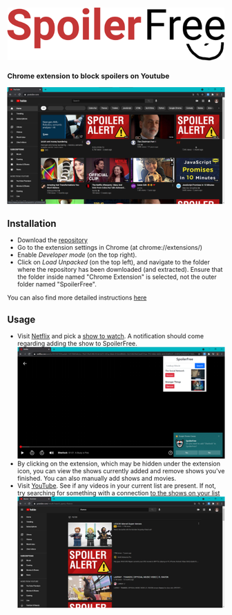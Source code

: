![SpoilerFree](SpoilerFree.png)
### Chrome extension to block spoilers on Youtube
![Youtube Homepage](https://github.com/A-Wadhwani/SpoilerFree/blob/main/Screenshots/Front%20Screen.png?raw=true "SpoilerFree")

## Installation
 - Download the [repository](https://github.com/A-Wadhwani/SpoilerFree/archive/main.zip)
 - Go to the extension settings in Chrome (at chrome://extensions/)
 - Enable *Developer mode* (on the top right).
 - Click on *Load Unpacked*  (on the top left), and navigate to the folder where the repository has been downloaded (and extracted). Ensure that the folder inside named "Chrome Extension" is selected, not the outer folder named "SpoilerFree".

You can also find more detailed instructions [here](https://webkul.com/blog/how-to-install-the-unpacked-extension-in-chrome/)

## Usage
 - Visit [Netflix]("https://www.netflix.com") and pick a [show to watch](https://www.netflix.com/watch/80057281). A notification should come regarding adding the show to SpoilerFree.
 ![Netflix Screenshot](https://github.com/A-Wadhwani/SpoilerFree/blob/main/Screenshots/Netflix%20Notification.png?raw=true "Netflix Screenshot")
 - By clicking on the extension, which may be hidden under the extension icon, you can view the shows currently added and remove shows you've finished. You can also manually add shows and movies.
 - Visit [YouTube](https://www.youtube.com). See if any videos in your current list are present. If not, try searching for something with a connection [to the shows on your list](https://www.youtube.com/results?search_query=hopper&page&utm_source=opensearch)
 ![When Avengers is on your show list](https://github.com/A-Wadhwani/SpoilerFree/blob/main/Screenshots/After%20Filter%20Thanos.png?raw=true "When Avengers is on your show list")